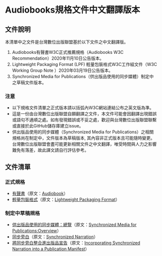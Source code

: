 # Audiobooks規格文件中文翻譯版本

## 文件說明

本清單中之文件是台灣數位出版聯盟基於以下文件之中文翻譯版。
1. Audiobooks有聲書W3C正式推薦規格（Audiobooks W3C Recommendation）2020年11月10日公告版本。
2. Lightweight Packaging Format (LPF) 輕量包裝格式W3C工作組文件（W3C Working Group Note ）2020年03月19日公告版本。
3. Synchronized Media for Publications（供出版品使用的同步媒體）制定中之草稿文件版本。

### 注意
- 以下規格文件清單之正式版本請以括弧內W3C網站連結公布之英文版為準。
- 這是一份由台灣數位出版聯盟自願翻譯之文件，本文件可能會因翻譯出現錯誤或語句不通順之處。如有發現錯誤或不妥之處，歡迎與台灣數位出版聯盟聯繫或直接於此GitHub儲存庫建立issue。
- 供出版品使用的同步媒體（Synchronized Media for Publications）之相關規格尚在制定中，文件版本為草稿版本, 其內容非正式版本且可能隨時變更。台灣數位出版聯盟會盡可能更新相關文件之中文翻譯，唯受時間與人力之影響難免有落差，故此譯文請自行評估參考。

## 文件清單
### 正式規格
- [有聲書](https://dpublishing.github.io/audiobooks-specs-tc/audiobooks.html)（原文：[Audiobook](https://www.w3.org/TR/2020/REC-audiobooks-20201110/)）
- [輕量包裝格式](https://dpublishing.github.io/EPUB32forTC/lpf.html)（原文：[Lightweight Packaging Format](https://www.w3.org/TR/2020/NOTE-lpf-20200319/)）

### 制定中草稿規格
- [供出版品使用的同步媒體：總覽](https://dpublishing.github.io/audiobooks-specs-tc/synchronized-media-for-publications.html)（原文：[Synchronized Media for Publications:Overview](https://w3c.github.io/sync-media-pub/)）
- [同步旁白](https://dpublishing.github.io/audiobooks-specs-tc/synchronized-narration.html)（原文：[Synchronized Narration](https://w3c.github.io/sync-media-pub/synchronized-narration.html)）
- [將同步旁白整合進出版品宣告](https://dpublishing.github.io/audiobooks-specs-tc/incorporating-synchronized-narration.html)（原文：[Incorporating Synchronized Narration into a Publication Manifest](https://w3c.github.io/sync-media-pub/incorporating-synchronized-narration)）

